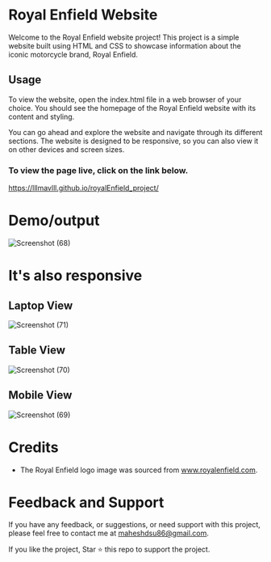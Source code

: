 
# Royal Enfield Website

Welcome to the Royal Enfield website project! This project is a simple website built using HTML and CSS to showcase information about the iconic motorcycle brand, Royal Enfield.

## Usage

To view the website, open the index.html file in a web browser of your choice. You should see the homepage of the Royal Enfield website with its content and styling.

You can go ahead and explore the website and navigate through its different sections. The website is designed to be responsive, so you can also view it on other devices and screen sizes.

### To view the page live, click on the link below.
https://lllmavlll.github.io/royalEnfield_project/


# Demo/output

![Screenshot (68)](https://github.com/lllmavlll/royalEnfield_project/assets/104993092/93a86c92-d5b6-4c06-ab7e-87ecd2fa2021)


# It's also responsive

## Laptop View

![Screenshot (71)](https://github.com/lllmavlll/royalEnfield_project/assets/104993092/65c0350f-2d94-40a1-926a-490912a3303c)

## Table View

![Screenshot (70)](https://github.com/lllmavlll/royalEnfield_project/assets/104993092/030f9525-652b-4108-b6f7-6a0512ae8a5c)

## Mobile View

![Screenshot (69)](https://github.com/lllmavlll/royalEnfield_project/assets/104993092/0744d64a-1575-4579-8297-85588ff72fd3)

# Credits

* The Royal Enfield logo image was sourced from www.royalenfield.com.


# Feedback and Support
If you have any feedback, or suggestions, or need support with this project, please feel free to contact me at maheshdsu86@gmail.com.

If you like the project, Star ⭐ this repo to support the project.




